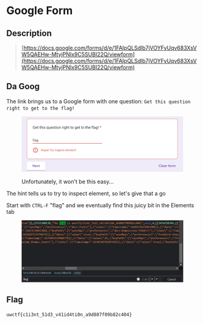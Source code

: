 # Google Form

## Description

> [https://docs.google.com/forms/d/e/1FAIpQLSdlb7jVOYFyUqv683XsVW5QAEHw-MtyjPNIx9C5SUBI22Q/viewform](https://docs.google.com/forms/d/e/1FAIpQLSdlb7jVOYFyUqv683XsVW5QAEHw-MtyjPNIx9C5SUBI22Q/viewform)

## Da Goog

The link brings us to a Google form with one question: `Get this question right to get to the flag!`

<figure><img src="../../.gitbook/assets/image (10) (1).png" alt=""><figcaption><p>Unfortunately, it won't be this easy...</p></figcaption></figure>

The hint tells us to try to inspect element, so let's give that a go

Start with `CTRL-F` "flag" and we eventually find this juicy bit in the Elements tab

<figure><img src="../../.gitbook/assets/image (3) (1) (1).png" alt=""><figcaption></figcaption></figure>

## Flag

`uwctf{c1i3nt_51d3_v41id4ti0n_a9d807f09b82c404}`
